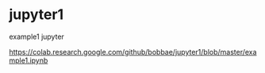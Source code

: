 # jupyter1
example1 jupyter

https://colab.research.google.com/github/bobbae/jupyter1/blob/master/example1.ipynb
